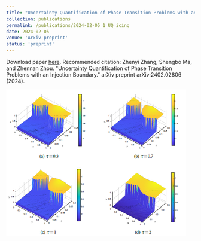 ```yaml
---
title: "Uncertainty Quantification of Phase Transition Problems with an Injection Boundary"
collection: publications
permalink: /publications/2024-02-05_1_UQ_icing
date: 2024-02-05
venue: 'Arxiv preprint'
status: 'preprint'
---
```


Download paper [here](https://arxiv.org/abs/2402.02806). Recommended citation: Zhenyi Zhang, Shengbo Ma, and Zhennan Zhou. "Uncertainty Quantification of Phase Transition Problems with an Injection Boundary." arXiv preprint arXiv:2402.02806 (2024).

![fig](UQicing.png)
